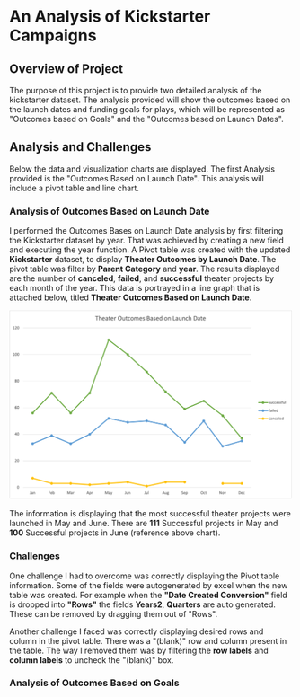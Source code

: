 # An Analysis of Kickstarter Campaigns 

## Overview of Project

The purpose of this project is to provide two detailed analysis of the kickstarter dataset. The analysis provided will show the outcomes based on the launch dates and funding goals for plays, which will be represented as "Outcomes based on Goals" and the "Outcomes based on Launch Dates".

## Analysis and Challenges

Below the data and visualization charts are displayed. The first Analysis provided is the "Outcomes Based on Launch Date". This analysis will include a pivot table and line chart. 


### Analysis of Outcomes Based on Launch Date

I performed the Outcomes Bases on Launch Date analysis by first filtering the Kickstarter dataset by year. That was achieved by creating a new field and executing the year function. A Pivot table was created with the updated **Kickstarter** dataset, to display **Theater Outcomes by Launch Date**. The pivot table was filter by **Parent Category** and **year**. The results displayed are the number of **canceled**, **failed**, and **successful** theater projects by each month of the year. This data is portrayed in a line graph that is attached below, titled **Theater Outcomes Based on Launch Date**.

![Theater Outcomes Based on Launch Date](Theater_Outcomes_vs_Launch.png)

The information is displaying that the most successful theater projects were launched in May and June. There are **111** Successful projects in May and **100** Successful projects in June (reference above chart). 

### Challenges

One challenge I had to overcome was correctly displaying the Pivot table information. Some of the fields were autogenerated by excel when the new table was created. For example when the **"Date Created Conversion"** field is dropped into **"Rows"** the fields **Years2**, **Quarters** are auto generated. These can be removed by dragging them out of "Rows". 

Another challenge I faced was correctly displaying desired rows and column in the pivot table. There was a "(blank)" row and column present in the table. The way I removed them was by filtering the **row labels** and **column labels** to uncheck the "(blank)" box.


### Analysis of Outcomes Based on Goals

